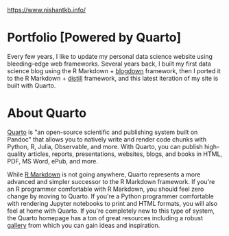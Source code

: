 <a href="https://www.nishantkb.info/">https://www.nishantkb.info/</a>


# Portfolio [Powered by Quarto]

Every few years, I like to update my personal data science website using bleeding-edge web frameworks. Several years back, I built my first data science blog using the R Markdown + [blogdown](https://bookdown.org/yihui/blogdown/) framework, then I ported it to the R Markdown + [distill](https://rstudio.github.io/distill/) framework, and this latest iteration of my site is built with Quarto.

# About Quarto

[Quarto](https://quarto.org/) is "an open-source scientific and publishing system built on Pandoc" that allows you to natively write and render code chunks with Python, R, Julia, Observable, and more. With Quarto, you can publish high-quality articles, reports, presentations, websites, blogs, and books in HTML, PDF, MS Word, ePub, and more.

While [R Markdown](https://rmarkdown.rstudio.com/) is not going anywhere, Quarto represents a more advanced and simpler successor to the R Markdown framework. If you're an R programmer comfortable with R Markdown, you should feel zero change by moving to Quarto. If you're a Python programmer comfortable with rendering Jupyter notebooks to print and HTML formats, you will also feel at home with Quarto. If you're completely new to this type of system, the Quarto homepage has a ton of great resources including a robust [gallery](https://quarto.org/docs/gallery/) from which you can gain ideas and inspiration.
